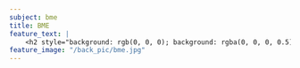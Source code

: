 ```yaml
---
subject: bme
title: BME
feature_text: |
    <h2 style="background: rgb(0, 0, 0); background: rgba(0, 0, 0, 0.5); color: #f1f1f1; padding: 10px;">BME</h2>
feature_image: "/back_pic/bme.jpg"
---
```

